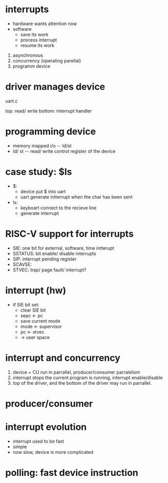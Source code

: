 # interrupts
* hardware wants attention now
* software 
  * save its work 
  * process interrupt
  * resume its work
1. asynchronous
2. concurrency (operating parellal)
3. programm device

# driver manages device
uart.c

top: read/ write
bottom: interrupt handler

# programming device
* memory mapped i/o -- ld/st
* ld/ st -- read/ write control register of the device

# case study: $ls
* $:
  * device put $ into uart
  * uart generate intterrupt when the char has been sent
* ls:
  * keyboart connect to the recieve line
  * generate interrupt
  
# RISC-V support for interrupts
* SIE: one bit for external, software, time intterupt
* SSTATUS: bit enable/ disable interrupts
* SIP: interrupt pending register
* SCAVSE: 
* STVEC: trap/ page fault/ interrupt?

# interrupt (hw)
* if SIE bit set: 
  * clear SIE bit
  * sepc <- pc
  * save current mode
  * mode <- supervisor
  * pc <- stvec
  * -> user space

# interrupt and concurrency
1. device + CU run in parrallel, producer/consumer parralelism
2. interrupt stops the current program is running, interrupt enable/disable
3. top of the driver, and the bottom of the driver may run in parrallel.

# producer/consumer
   
# interrupt evolution
* interrupt used to be fast
* simple
* now slow, device is more complicated  

# polling: fast device instruction